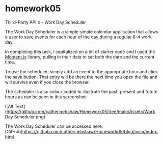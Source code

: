 # homework05
Third-Party API's - Work Day Scheduler

The Work Day Scheduler is a simple simple calendar application that allows a user to save events for each hour of the day during a regular 8-4 work day.

In completing this task, I capitalized on a bit of starter code and I used the [Moment.js](https://momentjs.com/) library, pulling in their data to set both the date and the current time. 

To use the scheduler, simply add an event to the appropriate hour and click the save button. That entry will be there the next time you open the file and will survive even if you close the browser. 

The scheduler is also colour coded to illustrate the past, present and future hours as can be seen in this screenshot:

![Alt Text](https://github.com/catherinebshaw/Homework05/tree/main/Assets/Work Day Scheduler.png)



The Work Day Scheduler can be accessed here: [GitHub]https://github.com/catherinebshaw/Homework05/blob/main/index.html

